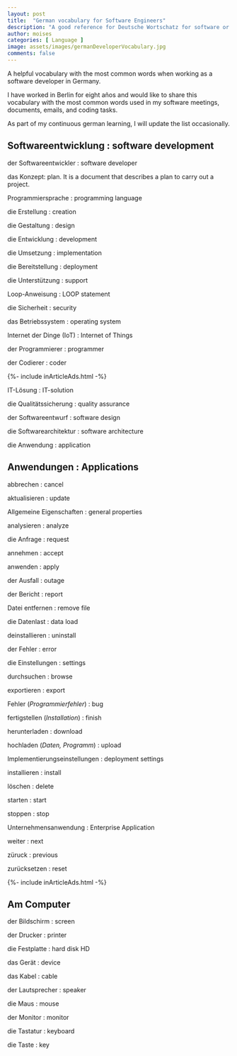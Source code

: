 ```yaml
---
layout: post
title:  "German vocabulary for Software Engineers"
description: "A good reference for Deutsche Wortschatz for software or computer science"
author: moises
categories: [ Language ]
image: assets/images/germanDeveloperVocabulary.jpg
comments: false
---
```


A helpful vocabulary with the most common words when working as a software developer in Germany.

I have worked in Berlin for eight años and would like to share this vocabulary with the most common words used in my software meetings, documents, emails, and coding tasks. 

As part of my continuous german learning, I will update the list occasionally.

## Softwareentwicklung : software development

der Softwareentwickler : software developer

das Konzept: plan. It is a document that describes a plan to carry out a project. 

Programmiersprache : programming language

die Erstellung : creation

die Gestaltung : design

die Entwicklung : development

die Umsetzung : implementation

die Bereitstellung : deployment

die Unterstützung : support

Loop-Anweisung : LOOP statement

die Sicherheit : security

das Betriebssystem : operating system

Internet der Dinge (IoT) : Internet of Things

der Programmierer : programmer

der Codierer : coder

<div>
{%- include inArticleAds.html -%}
</div>

IT-Lösung : IT-solution

die Qualitätssicherung : quality assurance

der Softwareentwurf : software design

die Softwarearchitektur : software architecture

die Anwendung : application

## Anwendungen : Applications

abbrechen : cancel

aktualisieren : update

Allgemeine Eigenschaften : general properties

analysieren : analyze

die Anfrage : request

annehmen : accept

anwenden : apply

der Ausfall : outage

der Bericht : report

Datei entfernen : remove file

die Datenlast : data load

deinstallieren : uninstall

der Fehler : error

die Einstellungen : settings

durchsuchen : browse

exportieren : export

Fehler (*Programmierfehler*) : bug

fertigstellen (*Installation*) : finish

herunterladen : download

hochladen (*Daten, Programm*) : upload

Implementierungseinstellungen : deployment settings

installieren : install

löschen : delete

starten : start
 
stoppen : stop

Unternehmensanwendung : Enterprise Application

weiter : next

züruck : previous

zurücksetzen : reset

<div>
{%- include inArticleAds.html -%}
</div>

## Am Computer

der Bildschirm : screen

der Drucker : printer

die Festplatte : hard disk HD

das Gerät : device

das Kabel : cable

der Lautsprecher : speaker

die Maus : mouse

der Monitor : monitor

die Tastatur : keyboard

die Taste : key





